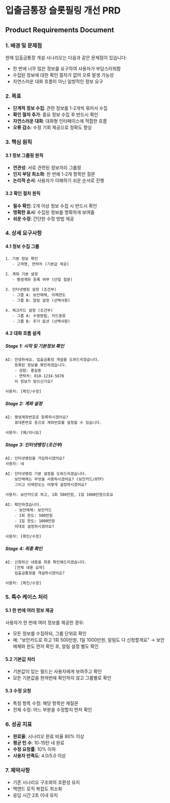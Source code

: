 # 입출금통장 슬롯필링 개선 PRD
## Product Requirements Document

### 1. 배경 및 문제점
현재 입출금통장 개설 시나리오는 다음과 같은 문제점이 있습니다:
- 한 번에 너무 많은 정보를 요구하여 사용자가 부담스러워함
- 수집된 정보에 대한 확인 절차가 없어 오류 발생 가능성
- 자연스러운 대화 흐름이 아닌 일방적인 정보 요구

### 2. 목표
- **단계적 정보 수집**: 관련 정보를 1-2개씩 묶어서 수집
- **확인 절차 추가**: 중요 정보 수집 후 반드시 확인
- **자연스러운 대화**: 대화형 인터페이스에 적합한 흐름
- **오류 감소**: 수정 기회 제공으로 정확도 향상

### 3. 핵심 원칙

#### 3.1 정보 그룹핑 원칙
- **연관성**: 서로 관련된 정보끼리 그룹핑
- **인지 부담 최소화**: 한 번에 1-2개 항목만 질문
- **논리적 순서**: 사용자가 이해하기 쉬운 순서로 진행

#### 3.2 확인 절차 원칙
- **필수 확인**: 2개 이상 정보 수집 시 반드시 확인
- **명확한 표시**: 수집된 정보를 명확하게 보여줌
- **쉬운 수정**: 간단한 수정 방법 제공

### 4. 상세 요구사항

#### 4.1 정보 수집 그룹
```
1. 기본 정보 확인
   - 고객명, 연락처 (기본값 제공)
   
2. 계좌 기본 설정
   - 평생계좌 등록 여부 (단일 질문)
   
3. 인터넷뱅킹 설정 (조건부)
   - 그룹 A: 보안매체, 이체한도
   - 그룹 B: 알림 설정 (선택사항)
   
4. 체크카드 설정 (조건부)
   - 그룹 A: 수령방법, 카드종류
   - 그룹 B: 추가 옵션 (선택사항)
```

#### 4.2 대화 흐름 설계

##### Stage 1: 시작 및 기본정보 확인
```
AI: 안녕하세요. 입출금통장 개설을 도와드리겠습니다.
    등록된 정보를 확인하겠습니다.
    - 성함: 홍길동
    - 연락처: 010-1234-5678
    이 정보가 맞으신가요?

사용자: [확인/수정]
```

##### Stage 2: 계좌 설정
```
AI: 평생계좌번호로 등록하시겠어요? 
    휴대폰번호 등으로 계좌번호를 설정할 수 있습니다.

사용자: [예/아니요]
```

##### Stage 3: 인터넷뱅킹 (조건부)
```
AI: 인터넷뱅킹을 가입하시겠어요?
사용자: 네

AI: 인터넷뱅킹 기본 설정을 도와드리겠습니다.
    보안매체는 무엇을 사용하시겠어요? (보안카드/OTP)
    그리고 이체한도는 어떻게 설정하시겠어요?

사용자: 보안카드로 하고, 1회 500만원, 1일 1000만원으로요

AI: 확인하겠습니다.
    - 보안매체: 보안카드
    - 1회 한도: 500만원
    - 1일 한도: 1000만원
    이대로 설정하시겠어요?

사용자: [확인/수정]
```

##### Stage 4: 최종 확인
```
AI: 신청하신 내용을 최종 확인해드리겠습니다.
    [전체 내용 요약]
    입출금통장을 개설하시겠어요?

사용자: [확인/수정]
```

### 5. 특수 케이스 처리

#### 5.1 한 번에 여러 정보 제공
사용자가 한 번에 여러 정보를 제공한 경우:
- 모든 정보를 수집하되, 그룹 단위로 확인
- 예: "보안카드로 하고 1회 500만원, 1일 1000만원, 알림도 다 신청할게요"
  → 보안매체와 한도 먼저 확인 후, 알림 설정 별도 확인

#### 5.2 기본값 처리
- 기본값이 있는 필드는 사용자에게 보여주고 확인
- 모든 기본값을 한꺼번에 확인하지 않고 그룹별로 확인

#### 5.3 수정 요청
- 특정 항목 수정: 해당 항목만 재질문
- 전체 수정: 어느 부분을 수정할지 먼저 확인

### 6. 성공 지표
- **완료율**: 시나리오 완료 비율 80% 이상
- **평균 턴 수**: 10-15턴 내 완료
- **수정 요청률**: 10% 이하
- **사용자 만족도**: 4.0/5.0 이상

### 7. 제약사항
- 기존 시나리오 구조와의 호환성 유지
- 백엔드 로직 복잡도 최소화
- 응답 시간 2초 이내 유지